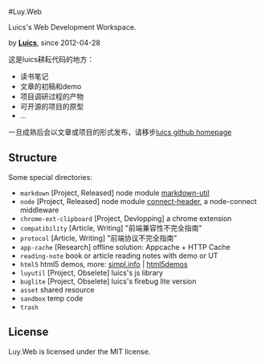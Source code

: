 #Luy.Web

Luics's Web Development Workspace.

by [**Luics**](http://luics.github.com/), since 2012-04-28

这是luics耕耘代码的地方：

* 读书笔记
* 文章的初稿和demo
* 项目调研过程的产物
* 可开源的项目的原型
* ...

一旦成熟后会以文章或项目的形式发布，请移步[luics github homepage](http://luics.github.com/)

## Structure

Some special directories:

* `markdown` [Project, Released] node module [markdown-util](https://npmjs.org/package/markdown-util)
* `node` [Project, Released] node module [connect-header](https://npmjs.org/package/connect-header), a node-connect middleware
* `chrome-ext-clipboard` [Project, Devlopping] a chrome extension
* `compatibility` [Article, Writing] "前端兼容性不完全指南"
* `protocol` [Article, Writing] "前端协议不完全指南"
* `app-cache` [Research] offline solution: Appcache + HTTP Cache
* `reading-note` book or article reading notes with demo or UT
* `html5` html5 demos, more: [simpl.info](http://simpl.info) | [html5demos](http://html5demos.com/)
* `luyutil` [Project, Obselete] luics's js library
* `buglite` [Project, Obselete] luics's firebug lite version
* `asset` shared resource
* `sandbox` temp code
* `trash` 

## License

Luy.Web is licensed under the MIT license.